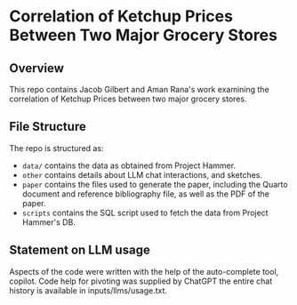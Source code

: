 # Correlation of Ketchup Prices Between Two Major Grocery Stores

## Overview

This repo contains Jacob Gilbert and Aman Rana's work examining the correlation of Ketchup Prices between two major 
grocery stores.

## File Structure

The repo is structured as:

-   `data/` contains the data as obtained from Project Hammer.
-   `other` contains details about LLM chat interactions, and sketches.
-   `paper` contains the files used to generate the paper, including the Quarto document and reference bibliography file, as well as the PDF of the paper.
-   `scripts` contains the SQL script used to fetch the data from Project Hammer's DB.

## Statement on LLM usage

Aspects of the code were written with the help of the auto-complete tool, copilot. Code help for pivoting was supplied by ChatGPT the entire chat history is available in inputs/llms/usage.txt.